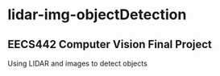 # lidar-img-objectDetection
## EECS442 Computer Vision Final Project
Using LIDAR and images to detect objects

